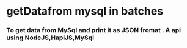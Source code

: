 # getDatafrom mysql in batches
### To get data from MySql and print it as JSON fromat . A api using NodeJS,HapiJS,MySql 
